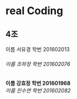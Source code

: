 real Coding
===========
4조
---
이름 서유경	학번 201602013
###### 이름 조하정 학번 201602076
**이름 강효정    학번 201601968**
<br>
*이름 진수연	학번 201602082*
